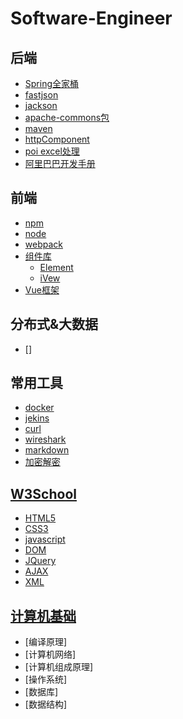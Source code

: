 # Software-Engineer
## 后端
- [Spring全家桶](./spring)
- [fastjson](./fastjson)
- [jackson](./jackson)
- [apache-commons包](./apache-commons)
- [maven](./apache-maven)
- [httpComponent](./apache-httpcomponents)
- [poi excel处理](./poi)
- [阿里巴巴开发手册](./code)
## 前端
- [npm](./npm)
- [node](./node)
- [webpack](./webpack)
- [组件库](./components)
  - [Element](./components/element)
  - [iVew](./components/iVew)
-  [Vue框架](./vue)
## 分布式&大数据
- []
## 常用工具
- [docker](./docker)
- [jekins](./jekins)
- [curl](./curl)
- [wireshark](./wireshark)
- [markdown](./markdown)
- [加密解密](./encrypt&decrypt)
## [W3School](./W3)
- [HTML5](./W3/HTML5)
- [CSS3](./W3/CSS3)
- [javascript](./w3/javascript)
- [DOM](./w3/DOM)
- [JQuery](./w3/jQUery)
- [AJAX](./w3/AJAX)
- [XML](./w3/XML)
## [计算机基础](./计算机基础)
- [编译原理]
- [计算机网络]
- [计算机组成原理]
- [操作系统]
- [数据库]
- [数据结构]
